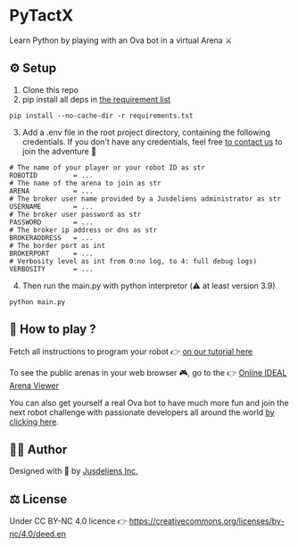 # PyTactX
Learn Python by playing with an Ova bot in a virtual Arena ⚔️ 

## ⚙️ Setup

1. Clone this repo
2. pip install all deps in [the requirement list](requirements.txt)
```
pip install --no-cache-dir -r requirements.txt
```
3. Add a .env file in the root project directory, containing the following credentials. If you don't have any credentials, feel free [to contact us](https://jusdeliens.com/contact) to join the adventure 🚀
```.env
# The name of your player or your robot ID as str
ROBOTID         = ...
# The name of the arena to join as str
ARENA           = ...
# The broker user name provided by a Jusdeliens administrator as str
USERNAME        = ...
# The broker user password as str
PASSWORD        = ...
# The broker ip address or dns as str
BROKERADDRESS   = ...
# The border port as int 
BROKERPORT      = ...
# Verbosity level as int from 0:no log, to 4: full debug logs)
VERBOSITY       = ... 
```

4. Then run the main.py with python interpretor (⚠️ at least version 3.9)
```
python main.py
```

## 🤔 How to play ?

Fetch all instructions to program your robot 👉 [on our tutorial here](https://tutos.jusdeliens.com/index.php/2020/01/14/pytactx-prise-en-main/)

To see the public arenas in your web browser 🎮, go to the 👉 [Online IDEAL Arena Viewer](https://play.jusdeliens.com/)

You can also get yourself a real Ova bot to have much more fun and join the next robot challenge with passionate developers all around the world [by clicking here](https://jusdeliens.com/ova).

## 🧑‍💻 Author
Designed with 💖 by [Jusdeliens Inc.](https://jusdeliens.com)

## ⚖️ License
Under CC BY-NC 4.0 licence 
👉 https://creativecommons.org/licenses/by-nc/4.0/deed.en

